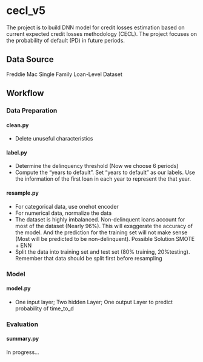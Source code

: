 # cecl_v5
The project is to build DNN model for credit losses estimation based on current expected credit losses methodology (CECL). The project focuses on the probability of default (PD) in future periods. 

## Data Source
Freddie Mac Single Family Loan-Level Dataset

## Workflow

### Data Preparation

#### clean.py
- Delete unuseful characteristics 
#### label.py
- Determine the delinquency threshold (Now we choose 6 periods)
- Compute the “years to default”. Set “years to default” as our labels. Use the information of the first loan in each year to represent the that year. 
#### resample.py
- For categorical data, use onehot encoder
- For numerical data, normalize the data
- The dataset is highly imbalanced. Non-delinquent loans account for most of the dataset (Nearly 96%). This will exaggerate the accuracy of the model. And the prediction for the training set will not make sense (Most will be predicted to be non-delinquent). Possible Solution SMOTE + ENN
- Split the data into training set and test set (80% training, 20%testing). Remember that data should be split first before resampling 

### Model
#### model.py
- One input layer; Two hidden Layer; One output Layer to predict probability of time_to_d

### Evaluation
#### summary.py
In progress...

